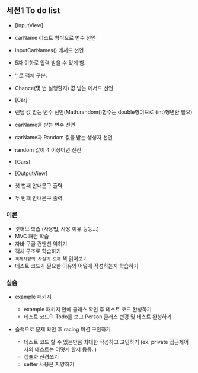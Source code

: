 ## 세션1 To do list

- [InputView]
- carName 리스트 형식으로 변수 선언
- inputCarNames() 메서드 선언
- 5자 이하로 입력 받을 수 있게 함.
- ','로 객체 구분.
- Chance(몇 번 실행할지) 값 받는 메서드 선언

- [Car]
- 랜덤 값 받는 변수 선언(Math.random()함수는 double형이므로 (int)형변환 필요)
- carName을 받는 변수 선언
- carName과 Random 값을 받는 생성자 선언 
- random 값이 4 이상이면 전진

- [Cars]


- [OutputView]
- 첫 번째 안내문구 출력.
- 두 번째 안내문구 출력.


### 이론

- 깃허브 학습 (사용법, 사용 이유 등등...)
- MVC 패턴 학습
- 자바 구글 컨벤션 익히기
- 객체 구조로 학습하기
- `객체지향의 사실과 오해` 책 읽어보기
- 테스트 코드가 필요한 이유와 어떻게 작성하는지 학습하기

### 실습

- example 패키지
    - example 패키지 안에 클래스 확인 후 테스트 코드 완성하기
    - 테스트 코드의 Todo를 보고 Person 클래스 변경 및 테스트 완성하기

- 슬랙으로 문제 확인 후 racing 미션 구현하기
    - 테스트 코드 할 수 있는만큼 최대한 작성하고 고민하기 (ex. private 접근제어자의 테스트는 어떻게 할지 등등..)
    - 캡슐화 신경쓰기
    - setter 사용은 지양하기
